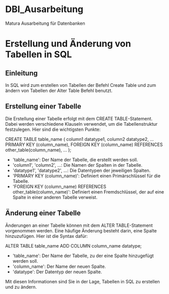 # DBI_Ausarbeitung
Matura Ausarbeitung für Datenbanken

# Erstellung und Änderung von Tabellen in SQL

## Einleitung
In SQL wird zum erstellen von Tabellen der Befehl Create Table und zum ändern von Tabellen der Alter Table Befehl benutzt.

## Erstellung einer Tabelle
Die Erstellung einer Tabelle erfolgt mit dem CREATE TABLE-Statement. Dabei werden verschiedene Klauseln verwendet, um die Tabellenstruktur festzulegen. Hier sind die wichtigsten Punkte:

CREATE TABLE table_name (
    column1 datatype1,
    column2 datatype2,
    ...
    PRIMARY KEY (column_name),
    FOREIGN KEY (column_name) REFERENCES other_table(column_name),
    ...
);

- 'table_name': Der Name der Tabelle, die erstellt werden soll.
- 'column1', 'column2', ...: Die Namen der Spalten in der Tabelle.
- 'datatype1', 'datatype2', ...: Die Datentypen der jeweiligen Spalten.
- 'PRIMARY KEY (column_name)': Definiert einen Primärschlüssel für die Tabelle.
- 'FOREIGN KEY (column_name) REFERENCES other_table(column_name)': Definiert einen Fremdschlüssel, der auf eine Spalte in einer anderen Tabelle verweist.

## Änderung einer Tabelle
Änderungen an einer Tabelle können mit dem ALTER TABLE-Statement vorgenommen werden. Eine häufige Änderung besteht darin, eine Spalte hinzuzufügen. Hier ist die Syntax dafür:

ALTER TABLE table_name
ADD COLUMN column_name datatype;

- 'table_name': Der Name der Tabelle, zu der eine Spalte hinzugefügt werden soll.
- 'column_name': Der Name der neuen Spalte.
- 'datatype': Der Datentyp der neuen Spalte.

Mit diesen Informationen sind Sie in der Lage, Tabellen in SQL zu erstellen und zu ändern.
